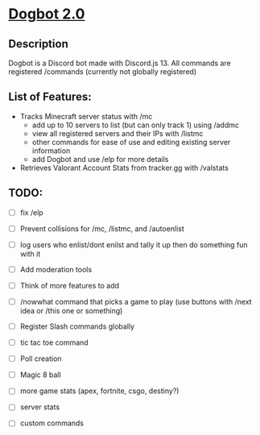 # [Dogbot 2.0](https://discord.com/api/oauth2/authorize?client_id=848283770041532425&permissions=8&scope=bot%20applications.commands)
## Description
  Dogbot is a Discord bot made with Discord.js 13. All commands are registered /commands (currently not globally registered)
  
## List of Features:
  * Tracks Minecraft server status with /mc
    - add up to 10 servers to list (but can only track 1) using /addmc
    - view all registered servers and their IPs with /listmc
    - other commands for ease of use and editing existing server information
    - add Dogbot and use /elp for more details
  * Retrieves Valorant Account Stats from tracker.gg with /valstats

## TODO: 
  - [ ] fix /elp
  - [ ] Prevent collisions for /mc, /listmc, and /autoenlist
  - [ ] log users who enlist/dont enilst and tally it up then do something fun with it
  - [ ] Add moderation tools
  - [ ] Think of more features to add
  - [ ] /nowwhat command that picks a game to play (use buttons with /next idea or /this one or something)
  - [ ] Register Slash commands globally
  - [ ] tic tac toe command
  - [ ] Poll creation
  - [ ] Magic 8 ball
  - [ ] more game stats (apex, fortnite, csgo, destiny?)
  - [ ] server stats
  - [ ] custom commands

